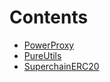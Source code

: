 

# Contents
- [PowerProxy](PowerProxy.sol/contract.PowerProxy.md)
- [PureUtils](PureUtils.sol/contract.PureUtils.md)
- [SuperchainERC20](SuperchainERC20.sol/abstract.SuperchainERC20.md)
